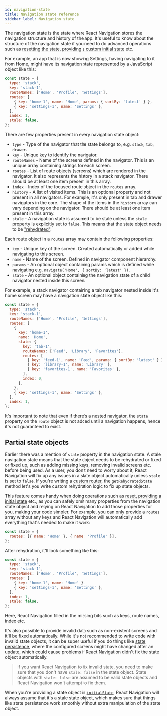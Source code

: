 ```yaml
---
id: navigation-state
title: Navigation state reference
sidebar_label: Navigation state
---
```


The navigation state is the state where React Navigation stores the navigation structure and history of the app. It's useful to know about the structure of the navigation state if you need to do advanced operations such as [resetting the state](navigation-actions.md#reset), [providing a custom initial state](navigation-container.md#initial-state) etc.

For example, an app that is now showing Settings, having navigating to it from Home, might have its navigation state represented by a JavaScript object like this:

```js
const state = {
  type: 'stack',
  key: 'stack-1',
  routeNames: ['Home', 'Profile', 'Settings'],
  routes: [
    { key: 'home-1', name: 'Home', params: { sortBy: 'latest' } },
    { key: 'settings-1', name: 'Settings' },
  ],
  index: 1,
  stale: false,
};
```

There are few properties present in every navigation state object:

- `type` - Type of the navigator that the state belongs to, e.g. `stack`, `tab`, `drawer`.
- `key` - Unique key to identify the navigator.
- `routeNames` - Name of the screens defined in the navigator. This is an unique array containing strings for each screen.
- `routes` - List of route objects (screens) which are rendered in the navigator. It also represents the history in a stack navigator. There should be at least one item present in this array.
- `index` - Index of the focused route object in the `routes` array.
- `history` - A list of visited items. This is an optional property and not present in all navigators. For example, it's only present in tab and drawer navigators in the core. The shape of the items in the `history` array can vary depending on the navigator. There should be at least one item present in this array.
- `stale` - A navigation state is assumed to be stale unless the `stale` property is explicitly set to `false`. This means that the state object needs to be ["rehydrated"](#partial-state-objects).

Each route object in a `routes` array may contain the following properties:

- `key` - Unique key of the screen. Created automatically or added while navigating to this screen.
- `name` - Name of the screen. Defined in navigator component hierarchy.
- `params` - An optional object containing params which is defined while navigating e.g. `navigate('Home', { sortBy: 'latest' })`.
- `state` - An optional object containing the navigation state of a child navigator nested inside this screen.

For example, a stack navigator containing a tab navigator nested inside it's home screen may have a navigation state object like this:

```js
const state = {
  type: 'stack',
  key: 'stack-1',
  routeNames: ['Home', 'Profile', 'Settings'],
  routes: [
    {
      key: 'home-1',
      name: 'Home',
      state: {
        key: 'tab-1',
        routeNames: ['Feed', 'Library', 'Favorites'],
        routes: [
          { key: 'feed-1', name: 'Feed', params: { sortBy: 'latest' } },
          { key: 'library-1', name: 'Library' },
          { key: 'favorites-1', name: 'Favorites' },
        ],
        index: 0,
      },
    },
    { key: 'settings-1', name: 'Settings' },
  ],
  index: 1,
};
```

It's important to note that even if there's a nested navigator, the `state` property on the `route` object is not added until a navigation happens, hence it's not guaranteed to exist.

## Partial state objects

Earlier there was a mention of `stale` property in the navigation state. A stale navigation state means that the state object needs to be rehydrated or fixed or fixed up, such as adding missing keys, removing invalid screens etc. before being used. As a user, you don't need to worry about it, React Navigation will fix up any issues in a state object automatically unless `stale` is set to `false`. If you're writing a [custom router](custom-routers.md), the `getRehydratedState` method let's you write custom rehydration logic to fix up state objects.

This feature comes handy when doing operations such as [reset](navigation-actions.md#reset), [providing a initial state](navigation-container.md#initial-state) etc., as you can safely omit many properties from the navigation state object and relying on React Navigation to add those properties for you, making your code simpler. For example, you can only provide a `routes` array without any keys and React Navigation will automatically add everything that's needed to make it work:

```js
const state = {
  routes: [{ name: 'Home' }, { name: 'Profile' }],
};
```

After rehydration, it'll look something like this:

```js
const state = {
  type: 'stack',
  key: 'stack-1',
  routeNames: ['Home', 'Profile', 'Settings'],
  routes: [
    { key: 'home-1', name: 'Home' },
    { key: 'settings-1', name: 'Settings' },
  ],
  index: 1,
  stale: false,
};
```

Here, React Navigation filled in the missing bits such as keys, route names, index etc.

It's also possible to provide invalid data such as non-existent screens and it'll be fixed automatically. While it's not recommended to write code with invalid state objects, it can be super useful if you do things like [state persistence](state-persistence.md), where the configured screens might have changed after an update, which could cause problems if React Navigation didn't fix the state object automatically.

> If you want React Navigation to fix invalid state, you need to make sure that you don't have `stale: false` in the state object. State objects with `stale: false` are assumed to be valid state objects and React Navigation won't attempt to fix them.

When you're providing a state object in [`initialState`](navigation-container.md#initial-state), React Navigation will always assume that it's a stale state object, which makes sure that things like state persistence work smoothly without extra manipulation of the state object.
